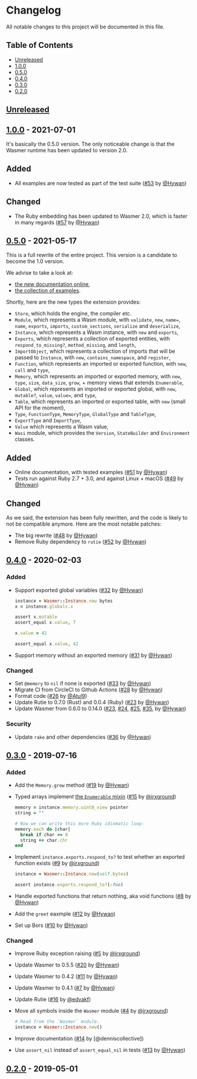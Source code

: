 # Changelog

All notable changes to this project will be documented in this file.

## Table of Contents

* [Unreleased](#unreleased)
* [1.0.0](#100---2021-07-01)
* [0.5.0](#050---2021-05-17)
* [0.4.0](#040---2020-02-03)
* [0.3.0](#030---2019-07-16)
* [0.2.0](#020---2019-05-01)

## [Unreleased]

## [1.0.0] - 2021-07-01

It's basically the 0.5.0 version. The only noticeable change is that
the Wasmer runtime has been updated to version 2.0.

## Added

* All examples are now tested as part of the test suite
  ([#53](https://github.com/wasmerio/wasmer-ruby/pull/53) by [@Hywan])

## Changed

* The Ruby embedding has been updated to Wasmer 2.0, which is faster
  in many regards
  ([#57](https://github.com/wasmerio/wasmer-ruby/pull/57) by [@Hywan])

## [0.5.0] - 2021-05-17

This is a full rewrite of the entire project. This version is a
candidate to become the 1.0 version.

We advise to take a look at:

* [the new documentation
  online](https://wasmerio.github.io/wasmer-ruby/wasmer_ruby/index.html),
* [the collection of
  examples](https://github.com/wasmerio/wasmer-ruby/tree/master/examples).
  
Shortly, here are the new types the extension provides:

* `Store`, which holds the engine, the compiler etc.
* `Module`, which represents a Wasm module, with `validate`, `new`,
  `name=`, `name`, `exports`, `imports`, `custom_sections`,
  `serialize` and `deserialize`,
* `Instance`, which represents a Wasm instance, with `new` and
  `exports`,
* `Exports`, which represents a collection of exported entities, with
  `respond_to_missing?`, `method_missing`, and `length`,
* `ImportObject`, which represents a collection of imports that will
  be passed to `Instance`, with `new`, `contains_namespace`, and
  `register`,
* `Function`, which represents an imported or exported function, with
  `new`, `call` and `type`,
* `Memory`, which represents an imported or exported memory, with
  `new`, `type`, `size`, `data_size`, `grow`, + memory views that
  extends `Enumerable`,
* `Global`, which represents an imported or exported global, with
  `new`, `mutable?`, `value`, `value=`, and `type`,
* `Table`, which represents an imported or exported table, with `new`
  (small API for the moment),
* `Type`, `FunctionType`, `MemoryType`, `GlobalType` and `TableType`,
* `ExportType` and `ImportType`,
* `Value` which represents a Wasm value,
* `Wasi` module, which provides the `Version`, `StateBuilder` and
  `Environment` classes.

## Added

* Online documentation, with tested examples
  ([#51](https://github.com/wasmerio/wasmer-ruby/pull/51) by [@Hywan])
* Tests run against Ruby 2.7 + 3.0, and against Linux + macOS
  ([#49](https://github.com/wasmerio/wasmer-ruby/pull/49) by [@Hywan])

## Changed

As we said, the extension has been fully rewritten, and the code is
likely to not be compatible anymore. Here are the most notable
patches:

* The big rewrite
  ([#48](https://github.com/wasmerio/wasmer-ruby/pull/48) by [@Hywan])
* Remove Ruby dependency to `rutie`
  ([#52](https://github.com/wasmerio/wasmer-ruby/pull/52) by [@Hywan])

## [0.4.0] - 2020-02-03

### Added

* Support exported global variables
  ([#32](https://github.com/wasmerio/wasmer-ruby/pull/32) by
  [@Hywan])

  ```ruby
  instance = Wasmer::Instance.new bytes
  x = instance.globals.x

  assert x.mutable
  assert_equal x.value, 7

  x.value = 42

  assert_equal x.value, 42
  ```

* Support memory without an exported memory
  ([#31](https://github.com/wasmerio/wasmer-ruby/pull/31) by
  [@Hywan])

### Changed

* Set `@memory` to `nil` if none is exported
  ([#33](https://github.com/wasmerio/wasmer-ruby/pull/33) by
  [@Hywan])
* Migrate CI from CircleCI to Github Actions
  ([#28](https://github.com/wasmerio/wasmer-ruby/pull/28) by
  [@Hywan])
* Format code
  ([#26](https://github.com/wasmerio/wasmer-ruby/pull/26) by
  [@Atul9])
* Update Rutie to 0.7.0 (Rust) and 0.0.4 (Ruby)
  ([#23](https://github.com/wasmerio/wasmer-ruby/pull/23) by
  [@Hywan])
* Update Wasmer from 0.6.0 to 0.14.0
  ([#23](https://github.com/wasmerio/wasmer-ruby/pull/23),
  [#24](https://github.com/wasmerio/wasmer-ruby/pull/24),
  [#25](https://github.com/wasmerio/wasmer-ruby/pull/25),
  [#35](https://github.com/wasmerio/wasmer-ruby/pull/35),
  by [@Hywan])

### Security

* Update `rake` and other dependencies
  ([#36](https://github.com/wasmerio/wasmer-ruby/pull/36) by
  [@Hywan])

## [0.3.0] - 2019-07-16

### Added

* Add the `Memory.grow` method
  ([#19](https://github.com/wasmerio/wasmer-ruby/pull/19) by
  [@Hywan])
* Typed arrays implement [the `Enumerable`
  mixin](https://docs.ruby-lang.org/en/2.6.0/Enumerable.html)
  ([#15](https://github.com/wasmerio/wasmer-ruby/pull/15) by
  [@irxground])

  ```ruby
  memory = instance.memory.uint8_view pointer
  string = ""

  # Now we can write this more Ruby idiomatic loop:
  memory.each do |char|
    break if char == 0
    string += char.chr
  end
  ```
* Implement `instance.exports.respond_to?` to test whether an exported
  function exists
  ([#9](https://github.com/wasmerio/wasmer-ruby/pull/9) by
  [@irxground])

   ```ruby
   instance = Wasmer::Instance.new(self.bytes)

   assert instance.exports.respond_to?(:foo)
   ```
* Handle exported functions that return nothing, aka void functions
  ([#8](https://github.com/wasmerio/wasmer-ruby/pull/8) by [@Hywan])
* Add the `greet` eaxmple
  ([#12](https://github.com/wasmerio/wasmer-ruby/pull/12) by
  [@Hywan])
* Set up Bors
  ([#10](https://github.com/wasmerio/wasmer-ruby/pull/10) by
  [@Hywan])

### Changed

* Improve Ruby exception raising
  ([#5](https://github.com/wasmerio/wasmer-ruby/pull/5) by
  [@irxground])
* Update Wasmer to 0.5.5
  ([#20](https://github.com/wasmerio/wasmer-ruby/pull/20) by
  [@Hywan])
* Update Wasmer to 0.4.2
  ([#11](https://github.com/wasmerio/wasmer-ruby/pull/11) by
  [@Hywan])
* Update Wasmer to 0.4.1
  ([#7](https://github.com/wasmerio/wasmer-ruby/pull/7) by [@Hywan])
* Update Rutie
  ([#16](https://github.com/wasmerio/wasmer-ruby/pull/16) by
  [@edvakf])
* Move all symbols inside the `Wasmer` module
  ([#4](https://github.com/wasmerio/wasmer-ruby/pull/4) by
  [@irxground])

  ```ruby
  # Read from the `Wasmer` module.
  instance = Wasmer::Instance.new()
  ```

* Improve documentation
  ([#14](https://github.com/wasmerio/wasmer-ruby/pull/14) by
  [@denniscollective])
* Use `assert_nil` instead of `assert_equal_nil` in tests
  ([#13](https://github.com/wasmerio/wasmer-ruby/pull/13) by
  [@Hywan])

## [0.2.0] - 2019-05-01

[Unreleased]: https://github.com/wasmerio/wasmer-ruby/compare/1.0.0...HEAD
[1.0.0]: https://github.com/wasmerio/wasmer-ruby/compare/0.5.0...1.0.0
[0.5.0]: https://github.com/wasmerio/wasmer-ruby/compare/0.4.0...0.5.0
[0.4.0]: https://github.com/wasmerio/wasmer-ruby/compare/0.3.0...0.4.0
[0.3.0]: https://github.com/wasmerio/wasmer-ruby/compare/0.2.0...0.3.0
[0.2.0]: https://github.com/wasmerio/wasmer-ruby/compare/0.1.0...0.2.0
[@Hywan]: https://github.com/Hywan
[@irxground]: https://github.com/irxground
[@edvakf]: https://github.com/edvakf
[@Atul9]: https://github.com/Atul9
